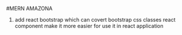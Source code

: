 #MERN AMAZONA

1. add react bootstrap which can covert bootstrap css classes react component make it more easier for use it in react application
